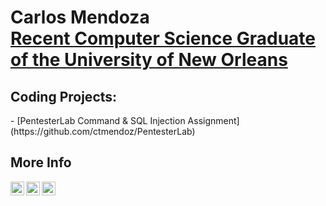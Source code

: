 <h1>Carlos Mendoza <br/><a href="https://github.com/ctmendoz">Recent Computer Science Graduate of the University of New Orleans</a></h1>

<h2>Coding Projects:</h2>
- [PentesterLab Command & SQL Injection Assignment] (https://github.com/ctmendoz/PentesterLab)

<h2> More Info</h2>

[<img align="left" alt="JoshMadakor | YouTube" width="22px" src="https://cdn.jsdelivr.net/npm/simple-icons@v3/icons/youtube.svg" />][youtube]
[<img align="left" alt="JoshMadakor | Twitter" width="22px" src="https://cdn.jsdelivr.net/npm/simple-icons@v3/icons/twitter.svg" />][twitter]
[<img align="left" alt="JoshMadakor | LinkedIn" width="22px" src="https://cdn.jsdelivr.net/npm/simple-icons@v3/icons/linkedin.svg" />][linkedin]

[twitter]: https://twitter.com/
[youtube]: https://www.youtube.com/
[linkedin]: https://linkedin.com/
</body>
</html>
